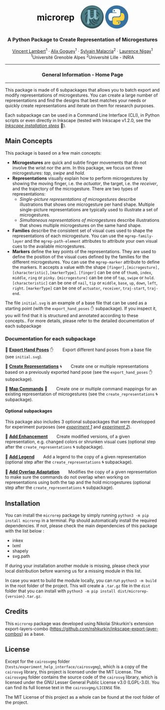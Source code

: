<p align="center">
<div style="display: table; margin: 0 auto">
    <h1 style="display: table-cell; vertical-align: middle;padding-right: 20px">microrep</h1>
    <span style="display: table-cell; vertical-align: middle;padding-right: 5px"><img src="./docs/images/microRep_Full.png" alt="Project Settings screenshot" height="75" width="75"/></span>
    <span style="display: table-cell; vertical-align: middle;"><img src="./docs/images/python_logo.png" alt="Project Settings screenshot" height="75" width="75"/></span>
</div>
<h3 align="center">A Python Package to Create Representation of Microgestures</h3>
</p>
<p align="center">
  <p align="center">
    <a href="https://vincent-lambert.eu/">Vincent Lambert</a><sup>1</sup>
    ·
    <a href="http://alixgoguey.fr/">Alix Goguey</a><sup>1</sup>
    ·
    <a href="https://malacria.com/">Sylvain Malacria</a><sup>2</sup>
    ·
    <a href="http://iihm.imag.fr/member/lnigay/">Laurence Nigay</a><sup>1</sup>
    <br>
    <sup>1</sup>Université Grenoble Alpes <sup>2</sup>Université Lille - INRIA
  </p>
</p>

---

<h3 align="center">
    General Information - Home Page
</h3>

---


This package is made of 6 subpackages that allows you to batch export and modify representations of microgestures.
You can create a large number of representations and find the designs that best matches your needs or quickly create representations and iterate on them for research purposes. 

Each subpackage can be used in a Command Line Interface (CLI), in Python scripts or even directly in Inkscape (tested with Inkscape v1.2.0, see the [*Inkscape installation steps*](./docs/inkscape-installation-steps.md) :art:).

## Main Concepts 

This package is based on a few main concepts:

* **Microgestures** are quick and subtle finger movements that do not involve the wrist nor the arm. In this package, we focus on three microgestures: *tap*, *swipe* and *hold*.
* **Representations** visually explain how to perform microgestures by showing the moving finger, i.e. the *actuator*, the target, i.e. the *receiver*, and the trajectory of the microgesture. There are two types of representations: 
  * *Single-picture representations of microgestures* describe illustrations that shows one microgesture per hand shape. Multiple single-picture representations are typically used to illustrate a set of microgestures.
  * *Simultaneous representations of microgestures* describe illustrations that shows multiple microgestures on the same hand shape.
* **Families** describe the consistent set of visual cues used to shape the representations of each microgesture. You can use the `mgrep-family-layer` and the `mgrep-path-element` attributes to attribute your own visual cues to the available microgestures.
* **Markers** define the key points of the representations. They are used to define the position of the visual cues defined by the families for the different microgestures. You can use the `mgrep-marker` attribute to define the markers. It accepts a value with the shape `[finger],[microgesture],[characteristic],[markerType]`. `[finger]` can be one of `thumb`, `index`, `middle`, `ring` or `pinky`. `{microgesture]` can be one of `tap`, `swipe` or `hold`. `[characteristic]` can be one of `nail`, `tip` or `middle`, `base`, `up`, `down`, `left`, `right`. `[markerType]` can be one of `actuator`, `receiver`, `traj-start`, `traj-end`.

The file `initial.svg` is an example of a base file that can be used as a starting point (with the `export_hand_poses` :raised_hand: subpackage). If you inspect it, you will find that it is structured and annotated according to these concepts.. For more details, please refer to the detailed documentation of each subpackage

### Documentation for each subpackage

:bookmark_tabs: [**Export Hand Poses**](./docs/export-hand-poses.md) :raised_hand:
&emsp;&ensp; Export different hand poses from a base file (see `initial.svg`).


:bookmark_tabs: [**Create Representations**](./docs/create-representations.md) :cyclone: 
&emsp;&ensp; Create one or multiple representations based on a previously exported hand pose (see the `export_hand_poses` :raised_hand: subpackage).


:bookmark_tabs: [**Map Commands**](./docs/map-commands.md) :game_die: 
&emsp;&ensp; Create one or multiple command mappings for an existing representation of microgestures (see the `create_representations` :cyclone: subpackage).

#### Optional subpackages

This package also includes 3 optional subpackages that were developped for experiment purposes (see [*experiment 1*](./docs/experiment-simultaneous-representations.md) and [*experiment 2*](./docs/experiment-help-interface.md)).

:bookmark_tabs: [**Add Enhancement**](./docs/add-enhancement.md) 
&emsp;&ensp; Create modified versions, of a given representation, e.g. changed colors or shrunken visual cues (optional step after the `create_representations` :cyclone: subpackage).


:bookmark_tabs: [**Add Legend**](./docs/add-legend.md)
&emsp;&ensp; Add a legend to the copy of a given representation (optional step after the `create_representations` :cyclone: subpackage).


:bookmark_tabs: [**Add Overlap Adaptation**](./docs/add-overlap-adaptation.md)
&emsp;&ensp; Modifies the copy of a given representation to make sure the commands do not overlap when working on representations using both the tap and the hold microgestures (optional step after the `create_representations` :cyclone: subpackage).

## Installation

You can install the `microrep` package by simply running `python3 -m pip install microrep` in a terminal. Pip should automatically install the required dependencies. If not, please check the main dependencies of this package with the list below :
- inkex
- lxml
- shapely
- svg.path

If during your installation another module is missing, please check your local distribution before warning us for a missing module in this list.

In case you want to build the module locally, you can run `python3 -m build` in the root folder of the project. This will create a `.tar.gz` file in the `dist` folder that you can install with `python3 -m pip install dist/microrep-{version}.tar.gz`.

## Credits

This `microrep` package was developed using Nikolai Shkurkin's extension export-layers-combo (https://github.com/nshkurkin/inkscape-export-layer-combos) as a base. 

## License

Except for the `cairosvgmg` folder (``tests/experiment_help_interface/cairosvgmg``), which is a copy of the `cairosvg` library, this project is licensed under the MIT License. The `cairosvgmg` folder contains the source code of the `cairosvg` library, which is licensed under the GNU Lesser General Public License v3.0 (LGPL-3.0). You can find its full license text in the `cairosvgmg/LICENSE` file.

The MIT License of this project as a whole can be found at the root folder of the project.